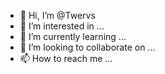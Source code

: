 - 👋 Hi, I’m @Twervs
- 👀 I’m interested in ...
- 🌱 I’m currently learning ...
- 💞️ I’m looking to collaborate on ...
- 📫 How to reach me ...

<!---
Twervs/Twervs is a ✨ special ✨ repository because its `README.md` (this file) appears on your GitHub profile.
You can click the Preview link to take a look at your changes.
--->
